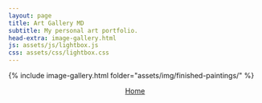 ```yaml
---
layout: page
title: Art Gallery MD
subtitle: My personal art portfolio.
head-extra: image-gallery.html
js: assets/js/lightbox.js
css: assets/css/lightbox.css
---
```



{% include image-gallery.html folder="assets/img/finished-paintings/" %}

<p style="text-align: center;">
    <a href="https://blakejarvis.design" class="button hvr-shutter-out-horizontal">Home</a>
</p>